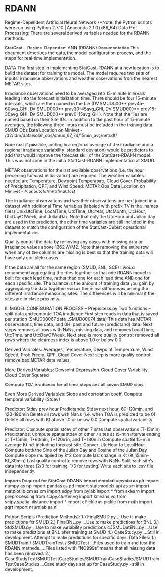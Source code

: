# RDANN
Regime-Dependent Artificial Neural Network
**Note: the Python scripts were run using Python 2.7.10 | Anaconda 2.1.0 (x86_64)  Data Pre-Processing: There are several derived variables needed for the RDANN methods. 

StatCast – Regime-Dependent ANN (RDANN) Documentation
This document describes the data, the model configuration process, and the steps for real-time implementation.

DATA
The first step in implementing StatCast-RDANN at a new location is to build the dataset for training the model. The model requires two sets of inputs: irradiance observations and weather observations from the nearest METAR sites.

Irradiance observations need to be averaged into 15-minute intervals leading into the forecast initialization time.  There should be four 15-minute intervals, which are then named in the file (DV SMUD000** prev45-60avg_GHI, DV SMUD000** prev30-45avg_GHI, DV SMUD000** prev15-30avg_GHI, DV SMUD000** prev0-15avg_GHI). Note that the files are named based on their Site IDs. In addition to the past hour of 15-minute averages, the following three hours must be included in the training data: SMUD Obs Data Location on Minivet - /d2/ldm/data/solar_obs/smud_67_74/15min_avg/netcdf/

Note that if possible, adding in a regional average of the irradiance and a regional irradiance variability (standard deviation) would be predictors to add that would improve the forecast skill of the StatCast-RDANN model. This was not done in the initial StatCast-RDANN implementation at SMUD.

METAR observations for the last available observations (i.e. the hour preceding forecast initialization) are required.  The weather variables needed are Temperature, Dewpoint Temperature, Cloud Cover, Probability of Precipitation, QPF, and Wind Speed: METAR Obs Data Location on Minivet - /var/autofs/mnt/final_fcst

The irradiance observations and weather observations are next joined in a dataset with additional Time Variables (labeled with prefix TV in the .names files) UnixUtcTime, LocalTime, UtcTime, UtcYear, UtcMonth, UtcHour, UtcDayOfWeek, and JulianDay. Note that only the UtcHour and Julian day are used in the prediction, the other time variables are still included in the dataset to match the configuration of the StatCast-Cubist operational implementations.

Quality control the data by removing any cases with missing data or irradiance values above 1362 W/M2. Note that removing the entire row when any of the columns are missing is best so that the training data will have only complete cases.

If the data are all for the same region (SMUD, BNL, SCE) I would recommend aggregating the sites together so that one RDANN model is built for each lead time, rather than one for each lead time AND one for each specific site.  The balance is the amount of training data you gain by aggregating the data together versus the minor differences among the different irradiance measuring sites.  The differences will be minimal if the sites are in close proximity. 

II.	MODEL CONFIGURATION PROCESS – Preprocess.py
Two functions – split data and compute TOA irradiance
First step reads in data that is saved per station (SMUD00067.data…SMUD00074.data)
This data has METAR observations, time data, and GHI past and future (predictand) data.
Next steps removes all rows with NaNs, missing data, and removes LocalTime, UtcTime, and UtcDayOfWeek.
Next step is more quality control: removed all rows where the clearness index is above 1.0 or below 0.0

Derived Variables: Averages, Temperature, Dewpoint Temperature, Wind Speed, Prob Precip, QPF, Cloud Cover
Next step is more quality control: remove bad METAR data values

More Derived Variables: Dewpoint Depression, Cloud Cover Variability, Cloud Cover Squared

Compute TOA irradiance for all time-steps and all seven SMUD sites

Even More Derived Variables: Slope and correlation coeff, Compute temporal variability (Stdev)

Predictor: Stdev prev hour
Predictands: Stdev next hour, 60-120min, and 120-180min
Delete all rows with NaNs (i.e. when TOA is predicted to be 0)
Delete all rows with Kt above 1.0 or below 0.0
Compute spatial variability

Predictor: Compute spatial stdev of other 7 sites last observations (T-15min)
Predictands: Compute spatial stdev of other 7 sites at 15-min interval ending at T+15min, T+60min, T+120min, and T+180min
Compute spatial 15-min average Kt not including forecast site.
Convert UtcHour to LocalHour
Compute both the Sine of the Julian Day and Cosine of the Julian Day
Compute slope multiplied by R^2
Compute last change in Kt (Kt_15min-Kt_30min)
Last quality control to remove rows with NaNs
Split each site’s data into three (2/3 for training, 1/3 for testing)
Write each site to .csv file independently. 

Imports Required for StatCast-RDANN
import matplotlib.pyplot as plt
import numpy as np
import pandas as pd
import statsmodels.api as sm
import matplotlib.cm as cm
import scipy
from pylab import *
from sklearn import preprocessing
from scipy.cluster.vq import kmeans,vq
from scipy.spatial.distance import *
import cPickle as pickle
from math import sqrt
import neurolab as nl


 Python Scripts (Prediction Methods): 1.) FinalSMUD.py …Use to make predictions for SMUD 2.) FInalBNL.py
…Use to make predictions for BNL 3.) StdSMUD.py …Use to make variability predictions 4.)SMUDatBNL.py …Use to make predictions at BNL after training at SMUD
4.) CaseStudy.py …Still in development.  Attempt to make predictions for specific days.  Data Files: 1.) SMUDTrain / SMUDTrainTest / SMUDTest  …Files used to train and test the RDANN methods. …Files listed with “NO999s” means that all missing data has been removed.
2.) CaseStudyTest/SMUDTestCaseStudies/SMUDTrainCaseStudies/SMUDTrainTestCaseStudies
…Case study days set up for CaseStudy.py - still in development.
